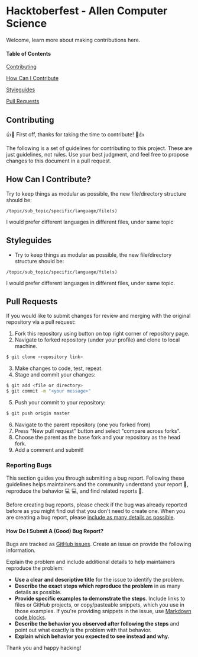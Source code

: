 # Hacktoberfest - Allen Computer Science
Welcome, learn more about making contributions here.


#### Table of Contents
[Contributing](#contributing)

[How Can I Contribute](#how-can-i-contribute?)

[Styleguides](#styeguides)

[Pull Requests](#pull-requests)


## Contributing

:+1::tada: First off, thanks for taking the time to contribute! :tada::+1:

The following is a set of guidelines for contributing to this project.
These are just guidelines, not rules. Use your best judgment, and feel free to propose changes 
to this document in a pull request.

## How Can I Contribute?

Try to keep things as modular as possible, the new file/directory structure should be: 
```
/topic/sub_topic/specific/language/file(s)
```
I would prefer different languages in different files, under same topic


## Styleguides

* Try to keep things as modular as possible, the new file/directory structure should be:
```
/topic/sub_topic/specific/language/file(s)
```
I would prefer different languages in different files, under same topic.

## Pull Requests
If you would like to submit changes for review and merging with the original
repository via a pull request:
1. Fork this repository using button on top right corner of repository page.
2. Navigate to forked repository (under your profile) and clone to local
  machine.
```bash
$ git clone <repository link>
```
3. Make changes to code, test, repeat.
4. Stage and commit your changes:
```bash
$ git add <file or directory>
$ git commit -m "<your message>"
```
5. Push your commit to your repository:
```bash
$ git push origin master
```
6. Navigate to the parent repository (one you forked from)
7. Press "New pull request" button and select "compare across forks".
8. Choose the parent as the base fork and your repository as the head fork.
9. Add a comment and submit!


### Reporting Bugs

This section guides you through submitting a bug report. Following these guidelines helps maintainers 
and the community understand your report :pencil:, reproduce the behavior :computer: :computer:, and find related 
reports :mag_right:.

Before creating bug reports, please check if the bug was already reported before as you might find out that you don't 
need to create one. When you are creating a bug report, please [include as many details as possible](#how-do-i-submit-a-good-bug-report). 

#### How Do I Submit A (Good) Bug Report?

Bugs are tracked as [GitHub issues](https://guides.github.com/features/issues/). Create an issue on provide the following information.

Explain the problem and include additional details to help maintainers reproduce the problem:

* **Use a clear and descriptive title** for the issue to identify the problem.
* **Describe the exact steps which reproduce the problem** in as many details as possible.
* **Provide specific examples to demonstrate the steps**. Include links to files or GitHub projects, or copy/pasteable snippets, which you use in those examples. 
If you're providing snippets in the issue, use [Markdown code blocks](https://help.github.com/articles/markdown-basics/#multiple-lines).
* **Describe the behavior you observed after following the steps** and point out what exactly is the problem with that behavior.
* **Explain which behavior you expected to see instead and why.**

Thank you and happy hacking!

